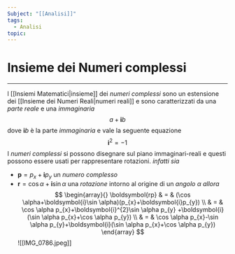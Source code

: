 ```yaml
---
Subject: "[[Analisi]]"
tags:
  - Analisi
topic:
---
```

# Insieme dei Numeri complessi
---
l [[Insiemi Matematici|insieme]] dei _numeri complessi_ sono un estensione dei [[Insieme dei Numeri Reali|numeri reali]] e sono caratterizzati da una _parte reale_ e una _immaginaria_$$a+\boldsymbol{i}b$$
dove $\boldsymbol{i}b$ è la parte _immaginaria_ e vale la seguente equazione $$\boldsymbol{i}^{2}=-1$$
I _numeri complessi_ si possono disegnare sul piano immaginari-reali e questi possono essere usati per rappresentare rotazioni. _infatti_
_sia_ 
- $\boldsymbol{p}=p_{x}+\boldsymbol{i}p_{y}$ un _numero complesso_
- $\boldsymbol{r}=\cos \alpha+\boldsymbol{i}\sin \alpha$ una _rotazione_ intorno al origine di un _angolo_ $\alpha$ 
_allora_ $$
\begin{array}{}
\boldsymbol{rp} & = & (\cos \alpha+\boldsymbol{i}\sin \alpha)(p_{x}+\boldsymbol{i}p_{y}) \\
 & = & \cos \alpha p_{x}+\boldsymbol{i}^{2}\sin \alpha p_{y} +\boldsymbol{i}(\sin \alpha p_{x}+\cos \alpha p_{y}) \\
 & = &  \cos \alpha p_{x}-\sin  \alpha p_{y}+\boldsymbol{i}(\sin \alpha p_{x}+\cos \alpha p_{y})
\end{array}
$$
![[IMG_0786.jpeg]]
